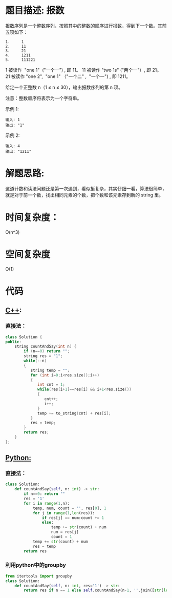 # 题目描述: 报数

报数序列是一个整数序列，按照其中的整数的顺序进行报数，得到下一个数。其前五项如下：

```
1.     1
2.     11
3.     21
4.     1211
5.     111221
```
1 被读作  "one 1"  ("一个一") , 即 11。
11 被读作 "two 1s" ("两个一"）, 即 21。
21 被读作 "one 2",  "one 1" （"一个二" ,  "一个一") , 即 1211。

给定一个正整数 n（1 ≤ n ≤ 30），输出报数序列的第 n 项。

注意：整数顺序将表示为一个字符串。

示例 1:
```
输入: 1
输出: "1"
```

示例 2:
```
输入: 4
输出: "1211"
```
  
# 解题思路:
  
  这道计数和读法问题还是第一次遇到，看似挺复杂，其实仔细一看，算法很简单，就是对于前一个数，找出相同元素的个数，把个数和该元素存到新的 string 里。

# 时间复杂度：
  O(n^3)
  
# 空间复杂度
  O(1)
  
# 代码

## [C++](./Count-And-Say.cpp):
### 直接法：
```c++
class Solution {
public:
    string countAndSay(int n) {
        if (n==0) return "";
        string res = "1";
        while(--n)
        {
           string temp = "";
           for (int i=0;i<res.size();i++)
           {
              int cnt = 1;
              while(res[i+1]==res[i] && i+1<res.size())
              {
                 cnt++;
                 i++;
              }
              temp += to_string(cnt) + res[i];
           }
           res = temp;
        }
        return res;
    }
};
```



## [Python:](LeetCode_Note/python/Count-And-Say/Count-And-Say.py)
### 直接法：
```python
class Solution:
    def countAndSay(self, n: int) -> str:
        if n==0: return ""
        res = '1'
        for i in range(1,n):
            temp, num, count = '', res[0], 1
            for j in range(1,len(res)):
                if res[j] == num:count += 1
                else:
                    temp += str(count) + num
                    num = res[j]
                    count = 1
            temp += str(count) + num
            res = temp
        return res
```

### 利用python中的groupby
```python
from itertools import groupby
class Solution:
    def countAndSay(self, n: int, res='1') -> str:
        return res if n == 1 else self.countAndSay(n-1, ''.join([str(len(list(gen)))+val for val, gen in groupby(res)])

```
